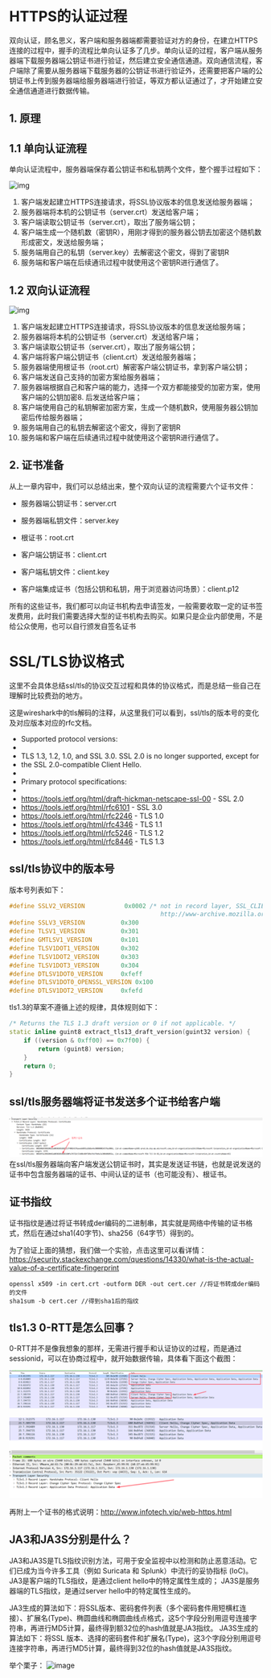# HTTPS的认证过程

双向认证，顾名思义，客户端和服务器端都需要验证对方的身份，在建立HTTPS连接的过程中，握手的流程比单向认证多了几步。单向认证的过程，客户端从服务器端下载服务器端公钥证书进行验证，然后建立安全通信通道。双向通信流程，客户端除了需要从服务器端下载服务器的公钥证书进行验证外，还需要把客户端的公钥证书上传到服务器端给服务器端进行验证，等双方都认证通过了，才开始建立安全通信通道进行数据传输。



## 1. 原理

## 1.1 单向认证流程

单向认证流程中，服务器端保存着公钥证书和私钥两个文件，整个握手过程如下：

![img](https://intranetproxy.alipay.com/skylark/lark/0/2020/png/18611/1585034778516-6e938349-9008-4940-b24f-3ceb74f57fd6.png#alt=undefined)



1. 客户端发起建立HTTPS连接请求，将SSL协议版本的信息发送给服务器端；
2. 服务器端将本机的公钥证书（server.crt）发送给客户端；
3. 客户端读取公钥证书（server.crt），取出了服务端公钥；
4. 客户端生成一个随机数（密钥R），用刚才得到的服务器公钥去加密这个随机数形成密文，发送给服务端；
5. 服务端用自己的私钥（server.key）去解密这个密文，得到了密钥R
6. 服务端和客户端在后续通讯过程中就使用这个密钥R进行通信了。



## 1.2 双向认证流程



![img](https://intranetproxy.alipay.com/skylark/lark/0/2020/png/18611/1585034830354-cf4e77f6-e87c-4bfd-9fb5-e72746f2dcd1.png#alt=undefined)



1. 客户端发起建立HTTPS连接请求，将SSL协议版本的信息发送给服务端；
2. 服务器端将本机的公钥证书（server.crt）发送给客户端；
3. 客户端读取公钥证书（server.crt），取出了服务端公钥；
4. 客户端将客户端公钥证书（client.crt）发送给服务器端；
5. 服务器端使用根证书（root.crt）解密客户端公钥证书，拿到客户端公钥；
6. 客户端发送自己支持的加密方案给服务器端；
7. 服务器端根据自己和客户端的能力，选择一个双方都能接受的加密方案，使用客户端的公钥加密8. 后发送给客户端；
8. 客户端使用自己的私钥解密加密方案，生成一个随机数R，使用服务器公钥加密后传给服务器端；
9. 服务端用自己的私钥去解密这个密文，得到了密钥R
10. 服务端和客户端在后续通讯过程中就使用这个密钥R进行通信了。



## 2. 证书准备



从上一章内容中，我们可以总结出来，整个双向认证的流程需要六个证书文件：



- 服务器端公钥证书：server.crt

- 服务器端私钥文件：server.key

- 根证书：root.crt

- 客户端公钥证书：client.crt

- 客户端私钥文件：client.key

- 客户端集成证书（包括公钥和私钥，用于浏览器访问场景）：client.p12



所有的这些证书，我们都可以向证书机构去申请签发，一般需要收取一定的证书签发费用，此时我们需要选择大型的证书机构去购买。如果只是企业内部使用，不是给公众使用，也可以自行颁发自签名证书



# SSL/TLS协议格式

这里不会具体总结ssl/tls的协议交互过程和具体的协议格式，而是总结一些自己在理解时比较费劲的地方。

这是wireshark中的tls解码的注释，从这里我们可以看到，ssl/tls的版本号的变化及对应版本对应的rfc文档。

 * Supported protocol versions:
 *
 *  TLS 1.3, 1.2, 1.0, and SSL 3.0. SSL 2.0 is no longer supported, except for
 *  the SSL 2.0-compatible Client Hello.
 *
 * Primary protocol specifications:
 *
 *  https://tools.ietf.org/html/draft-hickman-netscape-ssl-00 - SSL 2.0
 *  https://tools.ietf.org/html/rfc6101 - SSL 3.0
 *  https://tools.ietf.org/html/rfc2246 - TLS 1.0
 *  https://tools.ietf.org/html/rfc4346 - TLS 1.1
 *  https://tools.ietf.org/html/rfc5246 - TLS 1.2
 *  https://tools.ietf.org/html/rfc8446 - TLS 1.3

## ssl/tls协议中的版本号

版本号列表如下：

```c++
#define SSLV2_VERSION           0x0002 /* not in record layer, SSL_CLIENT_SERVER from
                                          http://www-archive.mozilla.org/projects/security/pki/nss/ssl/draft02.html */
#define SSLV3_VERSION          0x300
#define TLSV1_VERSION          0x301
#define GMTLSV1_VERSION        0x101
#define TLSV1DOT1_VERSION      0x302
#define TLSV1DOT2_VERSION      0x303
#define TLSV1DOT3_VERSION      0x304
#define DTLSV1DOT0_VERSION     0xfeff
#define DTLSV1DOT0_OPENSSL_VERSION 0x100
#define DTLSV1DOT2_VERSION     0xfefd
```

tls1.3的草案不遵循上述的规律，具体规则如下：

```c++
/* Returns the TLS 1.3 draft version or 0 if not applicable. */
static inline guint8 extract_tls13_draft_version(guint32 version) {
    if ((version & 0xff00) == 0x7f00) {
        return (guint8) version;
    }
    return 0;
}
```

## ssl/tls服务器端将证书发送多个证书给客户端

![1656253065068](.\images\pcap-两个证书.png)在ssl/tls服务器端向客户端发送公钥证书时，其实是发送证书链，也就是说发送的证书中包含服务器端的证书、中间认证的证书（也可能没有）、根证书。



## 证书指纹

证书指纹是通过将证书转成der编码的二进制串，其实就是网络中传输的证书格式，然后在通过sha1(40字节)、sha256（64字节）得到的。

为了验证上面的猜想，我们做一个实验，点击这里可以看详情：https://security.stackexchange.com/questions/14330/what-is-the-actual-value-of-a-certificate-fingerprint

```
openssl x509 -in cert.crt -outform DER -out cert.cer //将证书转成der编码的文件
sha1sum -b cert.cer //得到sha1后的指纹
```



## tls1.3 0-RTT是怎么回事？

0-RTT并不是像我想象的那样，无需进行握手和认证协议的过程，而是通过sessionid，可以在协商过程中，就开始数据传输，具体看下面这个截图：

![1656253721827](.\images\pcap-tls1.3-0-rtt.png)

![1656253753551](.\images\pcap-tls1.3-0-rtt-application.png)

再附上一个证书的格式说明：http://www.infotech.vip/web-https.html

## JA3和JA3S分别是什么？

JA3和JA3S是TLS指纹识别方法，可用于安全监视中以检测和防止恶意活动。它们已成为当今许多工具（例如 Suricata 和 Splunk）中流行的妥协指标 (IoC)。
JA3是客户端的TLS指纹，是通过client hello中的特定属性生成的；
JA3S是服务器端的TLS指纹，是通过server hello中的特定属性生成的。

JA3生成的算法如下：将SSL版本、密码套件列表（多个密码套件用短横杠连接）、扩展名(Type)、椭圆曲线和椭圆曲线点格式，这5个字段分别用逗号连接字符串，再进行MD5计算，最终得到额32位的hash值就是JA3指纹。
JA3S生成的算法如下：将SSL 版本、选择的密码套件和扩展名(Type)，这3个字段分别用逗号连接字符串，再进行MD5计算，最终得到32位的hash值就是JA3S指纹。

举个栗子：
![image](https://user-images.githubusercontent.com/45613769/175972775-d9410742-ce1e-45b5-a7e3-44fe2a050c18.png)


